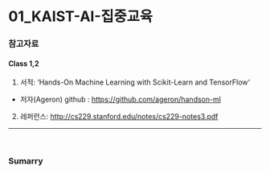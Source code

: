 # 01_KAIST-AI-집중교육

### 참고자료
 #### Class 1,2  
  1. 서적: ‘Hands-On Machine Learning with Scikit-Learn and TensorFlow‘  
   - 저자(Ageron) github :  https://github.com/ageron/handson-ml  
  2. 레퍼런스: http://cs229.stanford.edu/notes/cs229-notes3.pdf  
  
<hr>
<br>

### Sumarry

  
 
 
